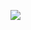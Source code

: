 [![](https://raw.githubusercontent.com/alperbayram/alperbayram/main/chat.svg)](https://alperbayram.com)
